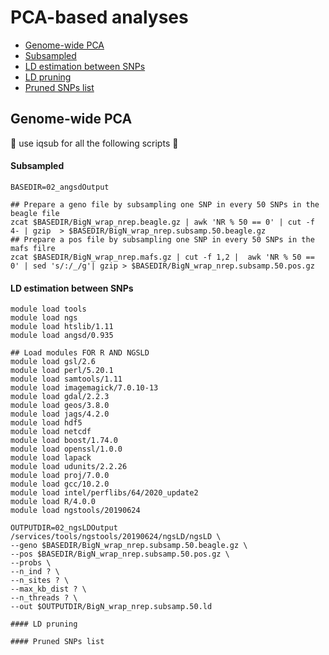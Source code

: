 PCA-based analyses
================

  - [Genome-wide PCA](#genome-wide-pca)
   - [Subsampled](#02_subsampled.sh)
   - [LD estimation between SNPs](#03_ngsLD.sh)
   - [LD pruning](#04_LDpruning.sh)
   - [Pruned SNPs list](#06_angsdSNPlist.sh)

## Genome-wide PCA
:oyster:    use iqsub for all the following scripts    :oyster:
#### Subsampled
``` 
BASEDIR=02_angsdOutput

## Prepare a geno file by subsampling one SNP in every 50 SNPs in the beagle file
zcat $BASEDIR/BigN_wrap_nrep.beagle.gz | awk 'NR % 50 == 0' | cut -f 4- | gzip  > $BASEDIR/BigN_wrap_nrep.subsamp.50.beagle.gz
## Prepare a pos file by subsampling one SNP in every 50 SNPs in the mafs filre
zcat $BASEDIR/BigN_wrap_nrep.mafs.gz | cut -f 1,2 |  awk 'NR % 50 == 0' | sed 's/:/_/g'| gzip > $BASEDIR/BigN_wrap_nrep.subsamp.50.pos.gz
``` 


#### LD estimation between SNPs
```
module load tools
module load ngs
module load htslib/1.11
module load angsd/0.935
```
```
## Load modules FOR R AND NGSLD
module load gsl/2.6
module load perl/5.20.1
module load samtools/1.11
module load imagemagick/7.0.10-13
module load gdal/2.2.3
module load geos/3.8.0
module load jags/4.2.0
module load hdf5
module load netcdf
module load boost/1.74.0
module load openssl/1.0.0
module load lapack
module load udunits/2.2.26
module load proj/7.0.0
module load gcc/10.2.0
module load intel/perflibs/64/2020_update2
module load R/4.0.0
module load ngstools/20190624
```
```
OUTPUTDIR=02_ngsLDOutput
/services/tools/ngstools/20190624/ngsLD/ngsLD \
--geno $BASEDIR/BigN_wrap_nrep.subsamp.50.beagle.gz \
--pos $BASEDIR/BigN_wrap_nrep.subsamp.50.pos.gz \
--probs \
--n_ind ? \
--n_sites ? \
--max_kb_dist ? \
--n_threads ? \
--out $OUTPUTDIR/BigN_wrap_nrep.subsamp.50.ld

#### LD pruning

#### Pruned SNPs list


